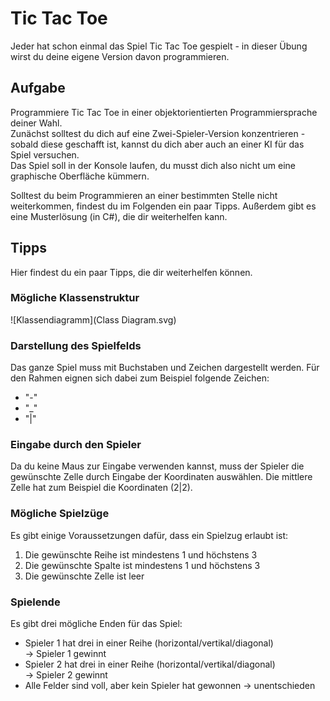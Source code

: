 # Tic Tac Toe
Jeder hat schon einmal das Spiel Tic Tac Toe gespielt - in dieser Übung wirst du deine eigene Version davon programmieren.

## Aufgabe
Programmiere Tic Tac Toe in einer objektorientierten Programmiersprache deiner Wahl.  
Zunächst solltest du dich auf eine Zwei-Spieler-Version konzentrieren - sobald diese geschafft ist, kannst du dich aber auch an einer KI für das Spiel versuchen.  
Das Spiel soll in der Konsole laufen, du musst dich also nicht um eine graphische Oberfläche kümmern.

Solltest du beim Programmieren an einer bestimmten Stelle nicht weiterkommen, findest du im Folgenden ein paar Tipps. Außerdem gibt es eine Musterlösung (in C#), die dir weiterhelfen kann.

## Tipps
Hier findest du ein paar Tipps, die dir weiterhelfen können. 

### Mögliche Klassenstruktur
![Klassendiagramm](Class Diagram.svg)

### Darstellung des Spielfelds
Das ganze Spiel muss mit Buchstaben und Zeichen dargestellt werden. Für den Rahmen eignen sich dabei zum Beispiel folgende Zeichen:
- "-"
- "_"
- "|"

### Eingabe durch den Spieler
Da du keine Maus zur Eingabe verwenden kannst, muss der Spieler die gewünschte Zelle durch Eingabe der Koordinaten auswählen. Die mittlere Zelle hat zum Beispiel die Koordinaten (2|2).

### Mögliche Spielzüge
Es gibt einige Voraussetzungen dafür, dass ein Spielzug erlaubt ist:
1. Die gewünschte Reihe ist mindestens 1 und höchstens 3
2. Die gewünschte Spalte ist mindestens 1 und höchstens 3
3. Die gewünschte Zelle ist leer

### Spielende
Es gibt drei mögliche Enden für das Spiel:
- Spieler 1 hat drei in einer Reihe (horizontal/vertikal/diagonal)  
    -> Spieler 1 gewinnt
- Spieler 2 hat drei in einer Reihe (horizontal/vertikal/diagonal)  
    -> Spieler 2 gewinnt
- Alle Felder sind voll, aber kein Spieler hat gewonnen
    -> unentschieden